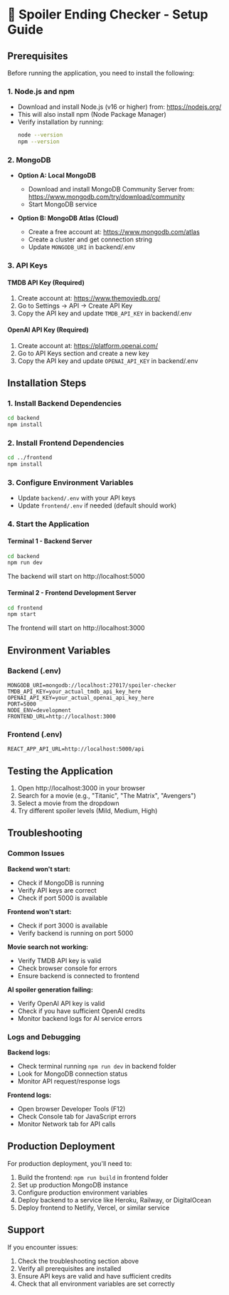 # 🚀 Spoiler Ending Checker - Setup Guide

## Prerequisites

Before running the application, you need to install the following:

### 1. Node.js and npm
- Download and install Node.js (v16 or higher) from: https://nodejs.org/
- This will also install npm (Node Package Manager)
- Verify installation by running:
  ```bash
  node --version
  npm --version
  ```

### 2. MongoDB
- **Option A: Local MongoDB**
  - Download and install MongoDB Community Server from: https://www.mongodb.com/try/download/community
  - Start MongoDB service
  
- **Option B: MongoDB Atlas (Cloud)**
  - Create a free account at: https://www.mongodb.com/atlas
  - Create a cluster and get connection string
  - Update `MONGODB_URI` in backend/.env

### 3. API Keys

#### TMDB API Key (Required)
1. Create account at: https://www.themoviedb.org/
2. Go to Settings → API → Create API Key
3. Copy the API key and update `TMDB_API_KEY` in backend/.env

#### OpenAI API Key (Required)
1. Create account at: https://platform.openai.com/
2. Go to API Keys section and create a new key
3. Copy the API key and update `OPENAI_API_KEY` in backend/.env

## Installation Steps

### 1. Install Backend Dependencies
```bash
cd backend
npm install
```

### 2. Install Frontend Dependencies
```bash
cd ../frontend
npm install
```

### 3. Configure Environment Variables
- Update `backend/.env` with your API keys
- Update `frontend/.env` if needed (default should work)

### 4. Start the Application

#### Terminal 1 - Backend Server
```bash
cd backend
npm run dev
```
The backend will start on http://localhost:5000

#### Terminal 2 - Frontend Development Server
```bash
cd frontend
npm start
```
The frontend will start on http://localhost:3000

## Environment Variables

### Backend (.env)
```env
MONGODB_URI=mongodb://localhost:27017/spoiler-checker
TMDB_API_KEY=your_actual_tmdb_api_key_here
OPENAI_API_KEY=your_actual_openai_api_key_here
PORT=5000
NODE_ENV=development
FRONTEND_URL=http://localhost:3000
```

### Frontend (.env)
```env
REACT_APP_API_URL=http://localhost:5000/api
```

## Testing the Application

1. Open http://localhost:3000 in your browser
2. Search for a movie (e.g., "Titanic", "The Matrix", "Avengers")
3. Select a movie from the dropdown
4. Try different spoiler levels (Mild, Medium, High)

## Troubleshooting

### Common Issues

**Backend won't start:**
- Check if MongoDB is running
- Verify API keys are correct
- Check if port 5000 is available

**Frontend won't start:**
- Check if port 3000 is available
- Verify backend is running on port 5000

**Movie search not working:**
- Verify TMDB API key is valid
- Check browser console for errors
- Ensure backend is connected to frontend

**AI spoiler generation failing:**
- Verify OpenAI API key is valid
- Check if you have sufficient OpenAI credits
- Monitor backend logs for AI service errors

### Logs and Debugging

**Backend logs:**
- Check terminal running `npm run dev` in backend folder
- Look for MongoDB connection status
- Monitor API request/response logs

**Frontend logs:**
- Open browser Developer Tools (F12)
- Check Console tab for JavaScript errors
- Monitor Network tab for API calls

## Production Deployment

For production deployment, you'll need to:

1. Build the frontend: `npm run build` in frontend folder
2. Set up production MongoDB instance
3. Configure production environment variables
4. Deploy backend to a service like Heroku, Railway, or DigitalOcean
5. Deploy frontend to Netlify, Vercel, or similar service

## Support

If you encounter issues:
1. Check the troubleshooting section above
2. Verify all prerequisites are installed
3. Ensure API keys are valid and have sufficient credits
4. Check that all environment variables are set correctly
